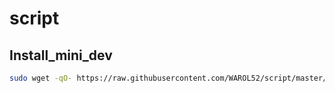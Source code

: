 # script

## Install_mini_dev
```sh
sudo wget -qO- https://raw.githubusercontent.com/WAROL52/script/master/debian/install_mini_dev.sh | bash
```
